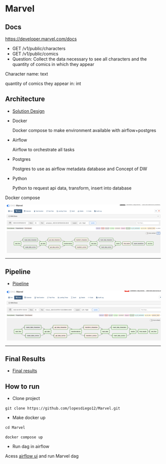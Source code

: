 # Marvel


## Docs
https://developer.marvel.com/docs
- GET /v1/public/characters
- GET /v1/public/comics
- Question: Collect the data necessary to see all characters and the quantity of comics in which they
appear

Character name: text 

quantity of comics they appear in: int

## Architecture

* [Solution Design](https://raw.githubusercontent.com/lopesdiego12/Marvel/main/image/arch_design.png)

- Docker
    
    Docker compose to make environment available with airflow+postgres

- Airflow
    
    Airflow to orchestrate all tasks

- Postgres
    
    Postgres to use as airflow metadata database and Concept of DW

- Python
    
    Python to request api data, transform, insert into database

Docker compose 

![image](https://raw.githubusercontent.com/lopesdiego12/Marvel/main/image/arch_design.png)

---

## Pipeline

* [Pipeline](https://raw.githubusercontent.com/lopesdiego12/Marvel/main/image/pipeline.png)

![image](https://raw.githubusercontent.com/lopesdiego12/Marvel/main/image/pipeline.png)

---

## Final Results

* [Final results](https://raw.githubusercontent.com/lopesdiego12/Marvel/main/final_results.csv)


## How to run

- Clone project

```git clone https://github.com/lopesdiego12/Marvel.git ```

- Make docker up

```cd Marvel ```

```docker compose up ```

- Run dag in airflow

Acess [airflow ui](http://localhost:8080/home) and run Marvel dag
